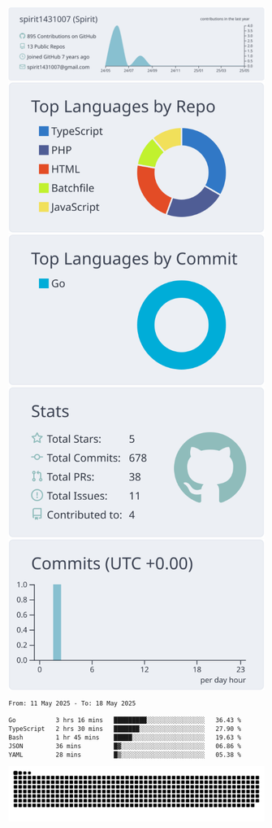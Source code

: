 [![](https://raw.githubusercontent.com/spirit1431007/spirit1431007/master/profile-summary-card-output/nord_bright/0-profile-details.svg)](https://git.io/spiritx)
[![](https://raw.githubusercontent.com/spirit1431007/spirit1431007/master/profile-summary-card-output/nord_bright/1-repos-per-language.svg)](https://git.io/spiritx) [![](https://raw.githubusercontent.com/spirit1431007/spirit1431007/master/profile-summary-card-output/nord_bright/2-most-commit-language.svg)](https://git.io/spiritx)
[![](https://raw.githubusercontent.com/spirit1431007/spirit1431007/master/profile-summary-card-output/nord_bright/3-stats.svg)](https://git.io/spiritx) [![](https://raw.githubusercontent.com/spirit1431007/spirit1431007/master/profile-summary-card-output/nord_bright/4-productive-time.svg)](https://git.io/spiritx)

<!--START_SECTION:waka-->

```txt
From: 11 May 2025 - To: 18 May 2025

Go           3 hrs 16 mins   █████████░░░░░░░░░░░░░░░░   36.43 %
TypeScript   2 hrs 30 mins   ███████░░░░░░░░░░░░░░░░░░   27.90 %
Bash         1 hr 45 mins    █████░░░░░░░░░░░░░░░░░░░░   19.63 %
JSON         36 mins         █▓░░░░░░░░░░░░░░░░░░░░░░░   06.86 %
YAML         28 mins         █▒░░░░░░░░░░░░░░░░░░░░░░░   05.38 %
```

<!--END_SECTION:waka-->

![contribution](https://github.com/spirit1431007/spirit1431007/blob/output/github-contribution-grid-snake.svg)

